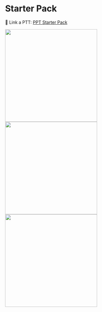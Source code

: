 # Starter Pack 
🔗 Link a PTT: [PPT Starter Pack](https://docs.google.com/presentation/d/1wkItnCMWTLq8yJbU-BgmUNyhjfLUt0Dgddn9Q0Mewmg/edit?usp=sharing)

<img src="https://github.com/user-attachments/assets/cdb900f5-c08b-43a3-9c5b-8b698da2c292" width="300" height="300">

<img src="https://github.com/user-attachments/assets/268c159b-f8e4-4d83-b216-b1cf518dea3b" width="300" height="300">

<img src="https://github.com/user-attachments/assets/8da850cf-1cea-4e54-9054-2c87b5d725c5" width="300" height="300">

